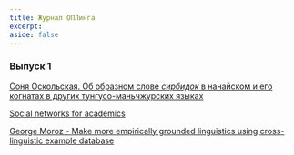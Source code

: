 ```yaml
---
title: Журнал ОПЛинга
excerpt: 
aside: false
---
```

### Выпуск 1
[Соня Оскольская. Об образном слове <i>сирбидок</i> в нанайском и его когнатах в других тунгусо-маньчжурских языках](/01-oskolskaya.html/)

[Social networks for academics](/01-unknown.html/)

[George Moroz - Make more empirically grounded linguistics using cross-linguistic example database](/moroz.html/)
